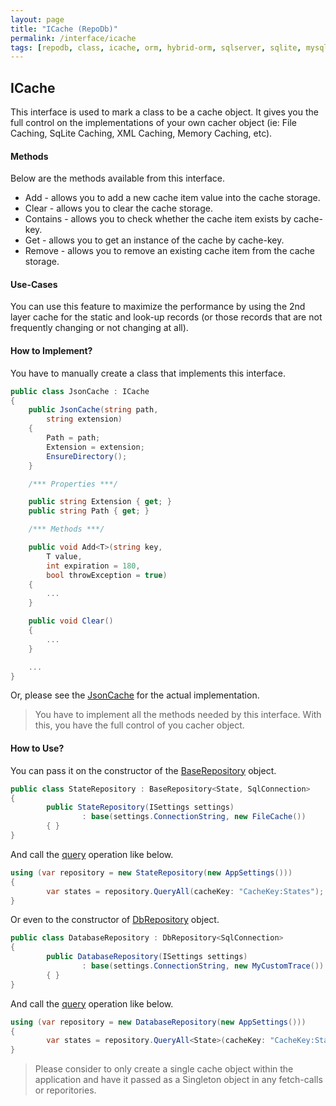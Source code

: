 ```yaml
---
layout: page
title: "ICache (RepoDb)"
permalink: /interface/icache
tags: [repodb, class, icache, orm, hybrid-orm, sqlserver, sqlite, mysql, postgresql]
---
```


## ICache

This interface is used to mark a class to be a cache object. It gives you the full control on the implementations of your own cacher object (ie: File Caching, SqLite Caching, XML Caching, Memory Caching, etc).

#### Methods

Below are the methods available from this interface.

- Add - allows you to add a new cache item value into the cache storage.
- Clear - allows you to clear the cache storage.
- Contains - allows you to check whether the cache item exists by cache-key.
- Get - allows you to get an instance of the cache by cache-key.
- Remove - allows you to remove an existing cache item from the cache storage.

#### Use-Cases

You can use this feature to maximize the performance by using the 2nd layer cache for the static and look-up records (or those records that are not frequently changing or not changing at all).

#### How to Implement?

You have to manually create a class that implements this interface.

```csharp
public class JsonCache : ICache
{
    public JsonCache(string path,
        string extension)
    {
        Path = path;
        Extension = extension;
        EnsureDirectory();
    }

    /*** Properties ***/

    public string Extension { get; }
    public string Path { get; }

    /*** Methods ***/

    public void Add<T>(string key,
        T value,
        int expiration = 180,
        bool throwException = true)
    {
        ...
    }

    public void Clear()
    {
        ...
    }

    ...
}
```

Or, please see the [JsonCache](/reference/output/jsoncache) for the actual implementation.

> You have to implement all the methods needed by this interface. With this, you have the full control of you cacher object.

#### How to Use?

You can pass it on the constructor of the [BaseRepository](/class/baserepository) object.

```csharp
public class StateRepository : BaseRepository<State, SqlConnection>
{
        public StateRepository(ISettings settings)
                : base(settings.ConnectionString, new FileCache())
        { }
}
```

And call the [query](/operation/query) operation like below.

```csharp
using (var repository = new StateRepository(new AppSettings()))
{
        var states = repository.QueryAll(cacheKey: "CacheKey:States");
}
```

Or even to the constructor of [DbRepository](/class/dbrepository) object.

```csharp
public class DatabaseRepository : DbRepository<SqlConnection>
{
        public DatabaseRepository(ISettings settings)
                : base(settings.ConnectionString, new MyCustomTrace())
        { }
}
```

And call the [query](/operation/query) operation like below.

```csharp
using (var repository = new DatabaseRepository(new AppSettings()))
{
        var states = repository.QueryAll<State>(cacheKey: "CacheKey:States");
}
```

> Please consider to only create a single cache object within the application and have it passed as a Singleton object in any fetch-calls or reporitories.
